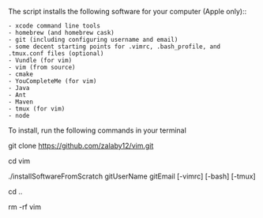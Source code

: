 The script installs the following software for your computer (Apple only)::

    - xcode command line tools
    - homebrew (and homebrew cask)
    - git (including configuring username and email)
    - some decent starting points for .vimrc, .bash_profile, and .tmux.conf files (optional)
    - Vundle (for vim)
    - vim (from source)
    - cmake
    - YouCompleteMe (for vim)
    - Java
    - Ant
    - Maven
    - tmux (for vim)
    - node

To install, run the following commands in your terminal

git clone https://github.com/zalaby12/vim.git

cd vim

./installSoftwareFromScratch gitUserName gitEmail [-vimrc] [-bash] [-tmux]

cd ..

rm -rf vim
